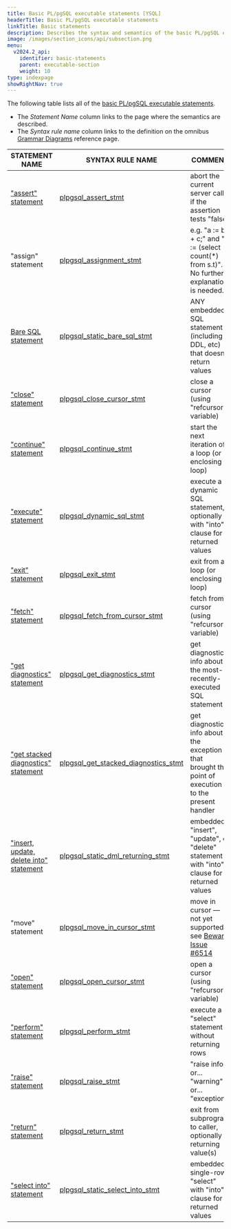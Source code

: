 ```yaml
---
title: Basic PL/pgSQL executable statements [YSQL]
headerTitle: Basic PL/pgSQL executable statements
linkTitle: Basic statements
description: Describes the syntax and semantics of the basic PL/pgSQL executable statements. [YSQL]
image: /images/section_icons/api/subsection.png
menu:
  v2024.2_api:
    identifier: basic-statements
    parent: executable-section
    weight: 10
type: indexpage
showRightNav: true
---
```


The following table lists all of the [basic PL/pgSQL executable statements](../../../../../syntax_resources/grammar_diagrams/#plpgsql-basic-stmt).
- The _Statement Name_ column links to the page where the semantics are described.
- The _Syntax rule name_ column links to the definition on the omnibus [Grammar Diagrams](../../../../../syntax_resources/grammar_diagrams/) reference page.

| STATEMENT NAME                                                                                                             | SYNTAX RULE NAME                                                                                                               | COMMENT                                                                                                 |
| -------------------------------------------------------------------------------------------------------------------------- | ------------------------------------------------------------------------------------------------------------------------------ | ------------------------------------------------------------------------------------------------------- |
| ["assert" statement](./assert/)                                                                                            | [plpgsql_assert_stmt](../../../../../syntax_resources/grammar_diagrams/#plpgsql-assert-stmt)                                   | abort the current server call if the assertion tests "false"                                            |
| "assign" statement                                                                                                         | [plpgsql_assignment_stmt](../../../../../syntax_resources/grammar_diagrams/#plpgsql-assignment-stmt)                           | e.g. "a := b + c;" and "v := (select count(*) from s.t)". No further explanation is needed.             |
| [Bare SQL statement](./doing-sql-from-plpgsql/#the-bare-sql-statement)                                                     | [plpgsql_static_bare_sql_stmt](../../../../../syntax_resources/grammar_diagrams/#plpgsql-static-bare-sql-stmt)                 | ANY embedded SQL statement (including DDL, etc) that doesn't return values                              |
| ["close" statement](./cursor-manipulation/#plpgsql-close-cursor-stmt)                                                      | [plpgsql_close_cursor_stmt](../../../../../syntax_resources/grammar_diagrams/#plpgsql-close-cursor-stmt)                       | close a cursor (using "refcursor" variable)                                                             |
| ["continue" statement](../compound-statements/loop-exit-continue/#continue-statement)                                      | [plpgsql_continue_stmt](../../../../../syntax_resources/grammar_diagrams/#plpgsql-continue-stmt)                               | start the next iteration of a loop (or enclosing loop)                                                  |
| ["execute" statement](./doing-sql-from-plpgsql/#the-execute-statement)                                                     | [plpgsql_dynamic_sql_stmt](../../../../../syntax_resources/grammar_diagrams/#plpgsql-dynamic-sql-stmt)                         | execute a dynamic SQL statement, optionally with "into" clause for returned values                      |
| ["exit" statement](../compound-statements/loop-exit-continue/#exit-statement)                                              | [plpgsql_exit_stmt](../../../../../syntax_resources/grammar_diagrams/#plpgsql-exit-stmt)                                       | exit from a loop (or enclosing loop)                                                                    |
| ["fetch" statement](../compound-statements/loop-exit-continue/infinite-and-while-loops/#infinite-loop-over-cursor-results) | [plpgsql_fetch_from_cursor_stmt](../../../../../syntax_resources/grammar_diagrams/#plpgsql-fetch-from-cursor-stmt)             | fetch from a cursor (using "refcursor" variable)                                                        |
| ["get diagnostics" statement](./get-diagnostics/)                                                                          | [plpgsql_get_diagnostics_stmt](../../../../../syntax_resources/grammar_diagrams/#plpgsql-get-diagnostics-stmt)                 | get diagnostic info about the most-recently-executed SQL statement                                      |
| ["get stacked diagnostics" statement](../../exception-section/#how-to-get-information-about-the-error)                     | [plpgsql_get_stacked_diagnostics_stmt](../../../../../syntax_resources/grammar_diagrams/#plpgsql-get-stacked-diagnostics-stmt) | get diagnostic info about the exception that brought the point of execution to the present handler      |
| ["insert, update, delete into" statement](./doing-sql-from-plpgsql/#the-insert-update-delete-into-statement)               | [plpgsql_static_dml_returning_stmt](../../../../../syntax_resources/grammar_diagrams/#plpgsql-static-dml-returning-stmt)       | embedded "insert", "update", or "delete" statement with "into" clause for returned values               |
| "move" statement                                                                                                           | [plpgsql_move_in_cursor_stmt](../../../../../syntax_resources/grammar_diagrams/#plpgsql-move-in-cursor-stmt)                   | move in cursor — not yet supported, see [Beware Issue #6514](../../../../../cursors/#beware-issue-6514) |
| ["open" statement](./cursor-manipulation/#plpgsql-open-cursor-stmt)                                                        | [plpgsql_open_cursor_stmt](../../../../../syntax_resources/grammar_diagrams/#plpgsql-open-cursor-stmt)                         | open a cursor (using "refcursor" variable)                                                              |
| ["perform" statement](./doing-sql-from-plpgsql/#the-perform-statement)                                                     | [plpgsql_perform_stmt](../../../../../syntax_resources/grammar_diagrams/#plpgsql-perform-stmt)                                 | execute a "select" statement without returning rows                                                     |
| ["raise" statement](./raise/)                                                                                              | [plpgsql_raise_stmt](../../../../../syntax_resources/grammar_diagrams/#plpgsql-raise-stmt)                                     | "raise info" or... "warning" or... "exception"                                                          |
| ["return" statement](./return-statement/#semantics)                                                                        | [plpgsql_return_stmt](../../../../../syntax_resources/grammar_diagrams/#plpgsql-return-stmt)                                   | exit from subprogram to caller, optionally returning value(s)                                           |
| ["select into" statement](./doing-sql-from-plpgsql/#the-select-into-statement)                                             | [plpgsql_static_select_into_stmt](../../../../../syntax_resources/grammar_diagrams/#plpgsql-static-select-into-stmt)           | embedded single-row "select" with "into" clause for returned values                                     |
